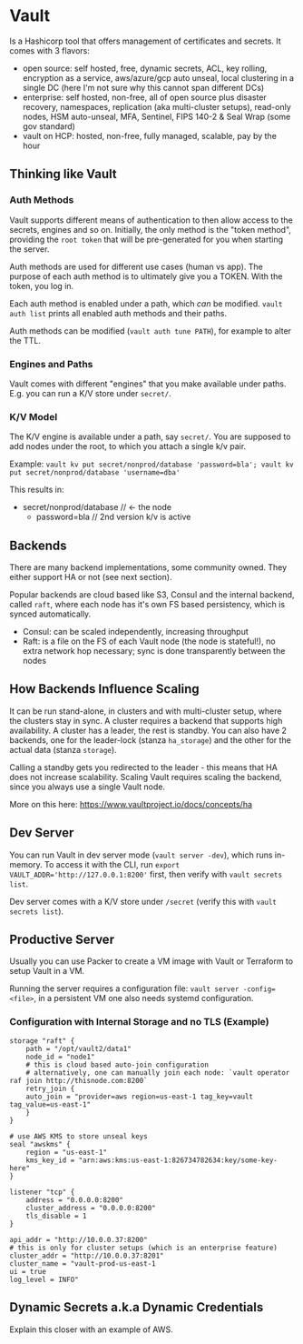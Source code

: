 # Vault

Is a Hashicorp tool that offers management of certificates and secrets.
It comes with 3 flavors:

* open source: self hosted, free, dynamic secrets, ACL, key rolling, encryption as a service, aws/azure/gcp auto unseal, local clustering in a single DC (here I'm not sure why this cannot span different DCs)
* enterprise: self hosted, non-free, all of open source plus disaster recovery, namespaces, replication (aka multi-cluster setups), read-only nodes, HSM auto-unseal, MFA, Sentinel, FIPS 140-2 & Seal Wrap (some gov standard)
* vault on HCP: hosted, non-free, fully managed, scalable, pay by the hour

## Thinking like Vault

### Auth Methods

Vault supports different means of authentication to then allow access to the secrets, engines and so on.
Initially, the only method is the "token method", providing the `root token` that will be pre-generated for you when starting the server.

Auth methods are used for different use cases (human vs app). The purpose of each auth method is to ultimately give you a TOKEN. With the token, you log in.

Each auth method is enabled under a path, which _can_ be modified. `vault auth list` prints all enabled auth methods and their paths.

Auth methods can be modified (`vault auth tune PATH`), for example to alter the TTL.

### Engines and Paths
Vault comes with different "engines" that you make available under paths. E.g. you can run a K/V store under `secret/`.

### K/V Model

The K/V engine is available under a path, say `secret/`. You are supposed to add nodes under the root, to which you attach a single k/v pair.

Example: `vault kv put secret/nonprod/database 'password=bla'; vault kv put secret/nonprod/database 'username=dba'`

This results in:
* secret/nonprod/database // <- the node
	* password=bla // 2nd version k/v is active

## Backends

There are many backend implementations, some community owned. They either support HA or not (see next section).

Popular backends are cloud based like S3, Consul and the internal backend, called `raft`, where each node has it's own FS based persistency, which is synced automatically.

* Consul: can be scaled independently, increasing throughput
* Raft: is a file on the FS of each Vault node (the node is stateful!), no extra network hop necessary; sync is done transparently between the nodes

## How Backends Influence Scaling

It can be run stand-alone, in clusters and with multi-cluster setup, where the clusters stay in sync.
A cluster requires a backend that supports high availability. A cluster has a leader, the rest is standby. You can also have 2 backends, one for the leader-lock (stanza `ha_storage`) and the other for the actual data (stanza `storage`).

Calling a standby gets you redirected to the leader - this means that HA does not increase scalability. Scaling Vault requires scaling the backend, since you always use a single Vault node.

More on this here: https://www.vaultproject.io/docs/concepts/ha

## Dev Server

You can run Vault in dev server mode (`vault server -dev`), which runs in-memory. To access it with the CLI, run `export VAULT_ADDR='http://127.0.0.1:8200'` first, then verify with `vault secrets list`.

Dev server comes with a K/V store under `/secret` (verify this with `vault secrets list`).

## Productive Server

Usually you can use Packer to create a VM image with Vault or Terraform to setup Vault in a VM.

Running the server requires a configuration file: `vault server -config=<file>`, in a persistent VM one also needs systemd configuration.

### Configuration with Internal Storage and no TLS (Example)

```
storage "raft" {
	path = "/opt/vault2/data1"
	node_id = "node1"
    # this is cloud based auto-join configuration
    # alternatively, one can manually join each node: `vault operator raf join http://thisnode.com:8200`
	retry_join {
	auto_join = "provider=aws region=us-east-1 tag_key=vault tag_value=us-east-1"
	}
}

# use AWS KMS to store unseal keys
seal "awskms" {
	region = "us-east-1"
	kms_key_id = "arn:aws:kms:us-east-1:826734782634:key/some-key-here"
}

listener "tcp" {
	address = "0.0.0.0:8200"
	cluster_address = "0.0.0.0:8200"
	tls_disable = 1
}

api_addr = "http://10.0.0.37:8200"
# this is only for cluster setups (which is an enterprise feature)
cluster_addr = "http://10.0.0.37:8201"
cluster_name = "vault-prod-us-east-1
ui = true
log_level = INFO"
```

## Dynamic Secrets a.k.a Dynamic Credentials

Explain this closer with an example of AWS.
